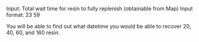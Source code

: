 Input: Total wait time for resin to fully replenish (obtainable from Map)
Input format: 23 59

You will be able to find out what datetime you would be able to recover 20, 40, 60, and 160 resin.
